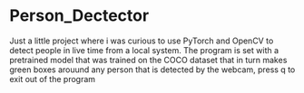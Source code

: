 # Person_Dectector
Just a little project where i was curious to use PyTorch and OpenCV  to detect people in live time from a local system. The program is set with a pretrained model that was trained on the COCO dataset that in turn makes green boxes arouund  any person that is detected by the webcam, press q to exit out of the program
